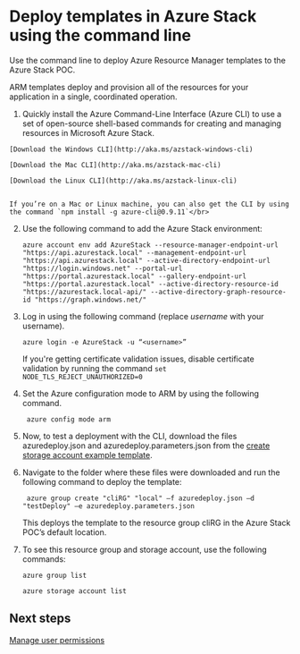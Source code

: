 <properties
	pageTitle="Deploy templates with the command line in Azure Stack | Microsoft Azure"
	description="Learn how to use the cross-platform command line interface (CLI) to deploy templates from inside the ClientVM or after using the VPN to connect to Azure Stack."
	services="azure-stack"
	documentationCenter=""
	authors="ErikjeMS"
	manager="byronr"
	editor=""/>

<tags
	ms.service="azure-stack"
	ms.workload="na"
	ms.tgt_pltfrm="na"
	ms.devlang="na"
	ms.topic="article"
	ms.date="05/25/2016"
	ms.author="erikje"/>

# Deploy templates in Azure Stack using the command line

Use the command line to deploy Azure Resource Manager templates to the Azure Stack POC.

ARM templates deploy and provision all of the resources for your application in a single, coordinated operation.



1.   Quickly install the Azure Command-Line Interface (Azure CLI) to use a set of open-source shell-based commands for creating and managing resources in Microsoft Azure Stack.

  	[Download the Windows CLI](http://aka.ms/azstack-windows-cli)

  	[Download the Mac CLI](http://aka.ms/azstack-mac-cli)

  	[Download the Linux CLI](http://aka.ms/azstack-linux-cli)


  	If you’re on a Mac or Linux machine, you can also get the CLI by using the command `npm install -g azure-cli@0.9.11`</br>



2.  Use the following command to add the Azure Stack environment:

		azure account env add AzureStack --resource-manager-endpoint-url "https://api.azurestack.local" --management-endpoint-url "https://api.azurestack.local" --active-directory-endpoint-url  "https://login.windows.net" --portal-url "https://portal.azurestack.local" --gallery-endpoint-url "https://portal.azurestack.local" --active-directory-resource-id "https://azurestack.local-api/" --active-directory-graph-resource-id "https://graph.windows.net/"

3.  Log in using the following command (replace *username* with your username).

		azure login -e AzureStack -u “<username>”
  
	If you're getting certificate validation issues, disable certificate validation by running the command `set 		NODE_TLS_REJECT_UNAUTHORIZED=0`

4. Set the Azure configuration mode to ARM by using the following command.

        azure config mode arm
        
5. Now, to test a deployment with the CLI, download the files azuredeploy.json and azuredeploy.parameters.json from the [create storage account example template](https://github.com/Azure/AzureStack-QuickStart-Templates/tree/master/101-create-storage-account).

6. Navigate to the folder where these files were downloaded and run the following command to deploy the template:
		
		azure group create "cliRG" "local" –f azuredeploy.json –d "testDeploy" –e azuredeploy.parameters.json
	
	This deploys the template to the resource group cliRG in the Azure Stack POC’s default location.	

7.  To see this resource group and storage account, use the following commands:

		azure group list

		azure storage account list

## Next steps

[Manage user permissions](azure-stack-manage-permissions.md)
